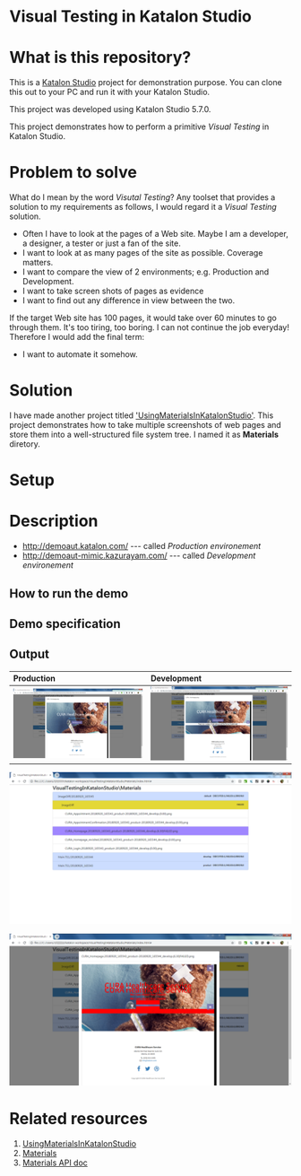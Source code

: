Visual Testing in Katalon Studio
======

# What is this repository?

This is a [Katalon Studio](https://www.katalon.com/) project for demonstration purpose. You can clone this
out to your PC and run it with your Katalon Studio.

This project was developed using Katalon Studio 5.7.0.

This project demonstrates how to perform a
primitive *Visual Testing* in Katalon Studio.

# Problem to solve

What do I mean by the word *Visutal Testing*? Any toolset that provides a solution to my requirements as follows, I would regard it a *Visual Testing* solution.

- Often I have to look at the pages of a Web site. Maybe I am a developer, a designer, a tester or just a fan of the site.
- I want to look at as many pages of the site as possible. Coverage matters.
- I want to compare the view of 2 environments; e.g. Production and Development.
- I want to take screen shots of pages as evidence
- I want to find out any difference in view between the two.

If the target Web site has 100 pages, it would take over 60 minutes to go through them. It's too tiring, too boring. I can not continue the job everyday! Therefore I would add the final term:

- I want to automate it somehow.



# Solution

I have made another project titled ['UsingMaterialsInKatalonStudio'](https://github.com/kazurayam/UsingMaterialsInKatalonStudio). This project demonstrates how to take multiple screenshots of web pages and store them into a well-structured file system tree. I named it as **Materials** diretory.



# Setup

# Description

- http://demoaut.katalon.com/  --- called *Production environement*
- http://demoaut-mimic.kazurayam.com/ --- called *Development environement*

## How to run the demo

## Demo specification

## Output

| Production | Development |
|:-----------|:------------|
| ![Production](docs/images/Production_CURA_Homepage.png) | ![Development](docs/images/Development_CURA_Homepage.png) |

![index](docs/images/Materials_index.png)

![ImageDiff](docs/images/ImageDiff_CURA_Homepage.png)

# Related resources

1. [UsingMaterialsInKatalonStudio](https://github.com/kazurayam/UsingMaterialsInKatalonStudio)
2. [Materials](https://github.com/kazurayam/Materials)
3. [Materials API doc](https://kazurayam.github.io/Materials/)
